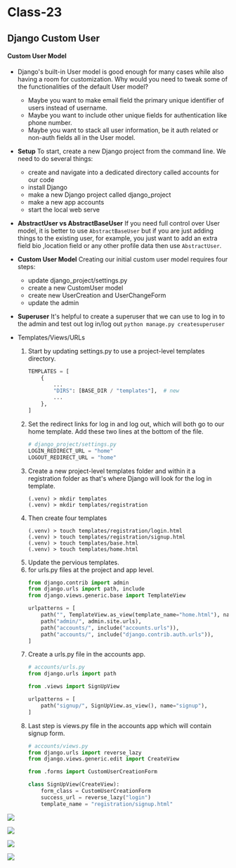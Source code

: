 # Class-23
## Django Custom User
#### Custom User Model
- Django's built-in User model is good enough for many cases while also having a room for customization. Why would you need to tweak some of the functionalities of the default User model?

    - Maybe you want to make email field the primary unique identifier of users instead of username.
    - Maybe you want to include other unique fields for authentication like phone number.
    - Maybe you want to stack all user information, be it auth related or non-auth fields all in the User model.
- **Setup**
To start, create a new Django project from the command line. We need to do several things:

    - create and navigate into a dedicated directory called accounts for our code
    - install Django
    - make a new Django project called django_project
    - make a new app accounts
    - start the local web serve
- **AbstractUser vs AbstractBaseUser**
If you need full control over User model, it is better to use ```AbstractBaseUser``` but if you are just adding things to the existing user, for example, you just want to add an extra field bio ,location field or any other profile data then use ```AbstractUser```.
- **Custom User Model**
Creating our initial custom user model requires four steps:

    - update django_project/settings.py
    - create a new CustomUser model
    - create new UserCreation and UserChangeForm
    - update the admin
- **Superuser**
It's helpful to create a superuser that we can use to log in to the admin and test out log in/log out 
    ```python manage.py createsuperuser```

- Templates/Views/URLs
    1. Start by updating settings.py to use a project-level templates directory.
        ```python
        TEMPLATES = [
            {
                ...
                "DIRS": [BASE_DIR / "templates"],  # new
                ...
            },
        ]
        ``` 
    2. Set the redirect links for log in and log out, which will both go to our home template. Add these two lines at the bottom of the file.
        ```python
        # django_project/settings.py
        LOGIN_REDIRECT_URL = "home"
        LOGOUT_REDIRECT_URL = "home"
        ```
    3. Create a new project-level templates folder and within it a registration folder as that's where Django will look for the log in template.
        ```
        (.venv) > mkdir templates
        (.venv) > mkdir templates/registration
        ```
    4. Then create four templates
        ```
        (.venv) > touch templates/registration/login.html
        (.venv) > touch templates/registration/signup.html
        (.venv) > touch templates/base.html
        (.venv) > touch templates/home.html
        ```    
    5. Update the pervious templates.
    6. for urls.py files at the project and app level.
        ```python
        from django.contrib import admin
        from django.urls import path, include
        from django.views.generic.base import TemplateView

        urlpatterns = [
            path("", TemplateView.as_view(template_name="home.html"), name="home"),
            path("admin/", admin.site.urls),
            path("accounts/", include("accounts.urls")),
            path("accounts/", include("django.contrib.auth.urls")),
        ]
        ```
    7. Create a urls.py file in the accounts app.
        ```python
        # accounts/urls.py
        from django.urls import path

        from .views import SignUpView

        urlpatterns = [
            path("signup/", SignUpView.as_view(), name="signup"),
        ]
        ```
    8. Last step is views.py file in the accounts app which will contain signup form.
        ```python
        # accounts/views.py
        from django.urls import reverse_lazy
        from django.views.generic.edit import CreateView

        from .forms import CustomUserCreationForm

        class SignUpView(CreateView):
            form_class = CustomUserCreationForm
            success_url = reverse_lazy("login")
            template_name = "registration/signup.html"
        ```
![](https://learndjango.com/static/images/tutorials/custom_user_model/home_loggedout.png)

![](https://learndjango.com/static/images/tutorials/custom_user_model/login.png)

![](https://learndjango.com/static/images/tutorials/custom_user_model/signup.png)

![](https://learndjango.com/static/images/tutorials/custom_user_model/admin.png)